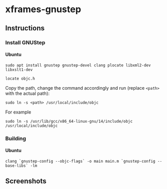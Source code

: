# xframes-gnustep

## Instructions

### Install GNUStep

#### Ubuntu

`sudo apt install gnustep gnustep-devel clang plocate libxml2-dev libxslt1-dev`

`locate objc.h`

Copy the path, change the command accordingly and run (replace `<path>` with the actual path):

`sudo ln -s <path> /usr/local/include/objc`

For example

`sudo ln -s /usr/lib/gcc/x86_64-linux-gnu/14/include/objc /usr/local/include/objc`

### Building

#### Ubuntu

``clang `gnustep-config --objc-flags` -o main main.m `gnustep-config --base-libs` -lm``

## Screenshots